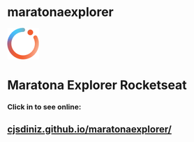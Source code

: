# maratonaexplorer
![](MaratonaExplorer.png)

# Maratona Explorer  Rocketseat
 


### Click in to see online:
## [cjsdiniz.github.io/maratonaexplorer/](https://cjsdiniz.github.io/maratonaexplorer/)
